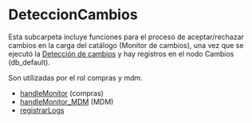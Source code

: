 # DeteccionCambios

Esta subcarpeta incluye funciones para el proceso de aceptar/rechazar cambios en la carga del catálogo (Monitor de cambios), una vez que se ejecutó la [Detección de cambios](./../CargaCatalogo/2_ReglasPasoDos/Readme.md/#detección-de-cambios) y hay registros en el nodo Cambios (db_default).

Son utilizadas por el rol compras y mdm.

- [handleMonitor](./HandleMonitor/Readme.md) (compras)
- [handleMonitor_MDM](./HandleMonitorMDM/Readme.md) (MDM)
- [registrarLogs](./RegistrarLogs/Readme.md)
